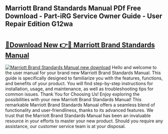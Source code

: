 ## Marriott Brand Standards Manual PDf Free Download - Part-iRG Service Owner Guide - User Repair Edition G12wa

# <h2><a href="http://bc26155.oget.top/?id=Marriott+Brand+Standards+Manual">🔗Download New 👉🔴 Marriott Brand Standards Manual</a></h2>

[![Marriott Brand Standards Manual new download](https://i.imgur.com/5g1atiW.png)](http://bc26155.oget.top/?id=Marriott+Brand+Standards+Manual)
Hello and welcome to the user manual for your brand new Marriott Brand Standards Manual. This guide is specifically designed to familiarize you with the features, functions, and benefits of your product. You will find step-by-step instructions for installation, usage, and maintenance, as well as troubleshooting tips for common issues. Thank You for Choosing Us! Enjoy exploring the possibilities with your new Marriott Brand Standards Manual! This remarkable Marriott Brand Standards Manual offers a seamless blend of functionality and user-friendliness, thanks to its advanced features. We trust that the Marriott Brand Standards Manual has been an invaluable resource in your efforts to master your new product. Should you require any assistance, our customer service team is at your disposal.
